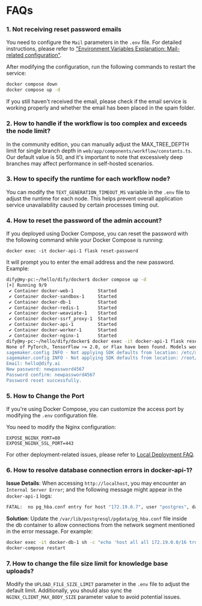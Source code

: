 # FAQs

### 1. Not receiving reset password emails

You need to configure the `Mail` parameters in the `.env` file. For detailed instructions, please refer to ["Environment Variables Explanation: Mail-related configuration"](https://docs.dify.ai/getting-started/install-self-hosted/environments#mail-related-configuration).

After modifying the configuration, run the following commands to restart the service:

```bash
docker compose down
docker compose up -d
```

If you still haven't received the email, please check if the email service is working properly and whether the email has been placed in the spam folder.

### 2. How to handle if the workflow is too complex and exceeds the node limit?

In the community edition, you can manually adjust the MAX\_TREE\_DEPTH limit for single branch depth in `web/app/components/workflow/constants.ts`. Our default value is 50, and it's important to note that excessively deep branches may affect performance in self-hosted scenarios.

### 3. How to specify the runtime for each workflow node?

You can modify the `TEXT_GENERATION_TIMEOUT_MS` variable in the `.env` file to adjust the runtime for each node. This helps prevent overall application service unavailability caused by certain processes timing out.

### 4. How to reset the password of the admin account?

If you deployed using Docker Compose, you can reset the password with the following command while your Docker Compose is running:

```
docker exec -it docker-api-1 flask reset-password
```

It will prompt you to enter the email address and the new password. Example:

```bash
dify@my-pc:~/hello/dify/docker$ docker compose up -d
[+] Running 9/9
 ✔ Container docker-web-1         Started                                                              0.1s 
 ✔ Container docker-sandbox-1     Started                                                              0.1s 
 ✔ Container docker-db-1          Started                                                              0.1s 
 ✔ Container docker-redis-1       Started                                                              0.1s 
 ✔ Container docker-weaviate-1    Started                                                              0.1s 
 ✔ Container docker-ssrf_proxy-1  Started                                                              0.1s 
 ✔ Container docker-api-1         Started                                                              0.1s 
 ✔ Container docker-worker-1      Started                                                              0.1s 
 ✔ Container docker-nginx-1       Started                                                              0.1s 
dify@my-pc:~/hello/dify/docker$ docker exec -it docker-api-1 flask reset-password
None of PyTorch, TensorFlow >= 2.0, or Flax have been found. Models won't be available and only tokenizers, configuration and file/data utilities can be used.
sagemaker.config INFO - Not applying SDK defaults from location: /etc/xdg/sagemaker/config.yaml
sagemaker.config INFO - Not applying SDK defaults from location: /root/.config/sagemaker/config.yaml
Email: hello@dify.ai
New password: newpassword4567
Password confirm: newpassword4567
Password reset successfully.
```

### 5. How to Change the Port

If you're using Docker Compose, you can customize the access port by modifying the `.env` configuration file.

You need to modify the Nginx configuration:

```docker
EXPOSE_NGINX_PORT=80
EXPOSE_NGINX_SSL_PORT=443
```

For other deployment-related issues, please refer to [Local Deployment FAQ](../../learn-more/faq/install-faq.md).

### 6. How to resolve database connection errors in docker-api-1?

**Issue Details**: When accessing `http://localhost`, you may encounter an `Internal Server Error`; and the following message might appear in the `docker-api-1` logs:

```bash
FATAL:  no pg_hba.conf entry for host "172.19.0.7", user "postgres", database "dify", no encryption
```

**Solution**: Update the `/var/lib/postgresql/pgdata/pg_hba.conf` file inside the db container to allow connections from the network segment mentioned in the error message. For example:

```bash
docker exec -it docker-db-1 sh -c "echo 'host all all 172.19.0.0/16 trust' >> /var/lib/postgresql/data/pgdata/pg_hba.conf"
docker-compose restart
```

### 7. How to change the file size limit for knowledge base uploads?

Modify the `UPLOAD_FILE_SIZE_LIMIT` parameter in the `.env` file to adjust the default limit. Additionally, you should also sync the `NGINX_CLIENT_MAX_BODY_SIZE` parameter value to avoid potential issues.